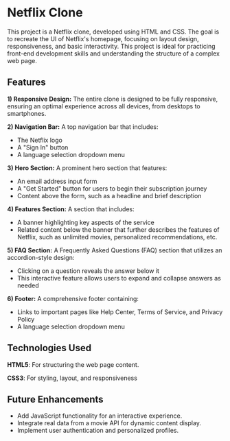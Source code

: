 
# Netflix Clone

This project is a Netflix clone, developed using HTML and CSS. The goal is to recreate the UI of Netflix's homepage, focusing on layout design, responsiveness, and basic interactivity. This project is ideal for practicing front-end development skills and understanding the structure of a complex web page.

## Features

**1) Responsive Design:** The entire clone is designed to be fully responsive, ensuring an optimal experience across all devices, from desktops to smartphones.

**2) Navigation Bar:** A top navigation bar that includes:
  - The Netflix logo
  - A "Sign In" button
  - A language selection dropdown menu

**3) Hero Section:** A prominent hero section that features:
  - An email address input form
  - A "Get Started" button for users to begin their subscription journey
  - Content above the form, such as a headline and brief description

**4) Features Section:** A section that includes:
  - A banner highlighting key aspects of the service
  - Related content below the banner that further describes the features of Netflix, such as unlimited movies, personalized recommendations, etc.

**5) FAQ Section:** A Frequently Asked Questions (FAQ) section that utilizes an accordion-style design:
  - Clicking on a question reveals the answer below it
  - This interactive feature allows users to expand and collapse answers as needed

**6) Footer:** A comprehensive footer containing:
  - Links to important pages like Help Center, Terms of Service, and Privacy Policy
  - A language selection dropdown menu



## Technologies Used
**HTML5**: For structuring the web page content.

**CSS3**: For styling, layout, and responsiveness


## Future Enhancements

* Add JavaScript functionality for an interactive experience.
* Integrate real data from a movie API for dynamic content display.
* Implement user authentication and personalized profiles.
